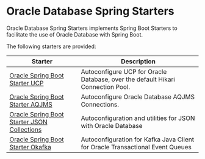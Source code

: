 # Oracle Database Spring Starters

Oracle Database Spring Starters implements Spring Boot Starters to facilitate the use of Oracle Database with Spring Boot.

The following starters are provided:

| Starter                                                                                    | Description                                                                     |
|--------------------------------------------------------------------------------------------|---------------------------------------------------------------------------------|
| [Oracle Spring Boot Starter UCP](oracle-spring-boot-starter-ucp)                           | Autoconfigure UCP for Oracle Database, over the default Hikari Connection Pool. |
| [Oracle Spring Boot Starter AQJMS](oracle-spring-boot-starter-aqjms)                       | Autoconfigure Oracle Database AQJMS Connections.                                |
| [Oracle Spring Boot Starter JSON Collections](oracle-spring-boot-starter-json-collections) | Autoconfiguration and utilities for JSON with Oracle Database                   |
| [Oracle Spring Boot Starter Okafka](oracle-spring-boot-starter-okafka) | Autoconfiguration for Kafka Java Client for Oracle Transactional Event Queues |


